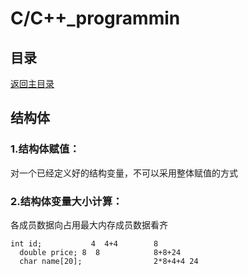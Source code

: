 # C/C++_programmin

## 目录
[返回主目录](https://github.com/NightBonsai/C-C-_programming/blob/main/README.md)

## 结构体

### 1.结构体赋值：
对一个已经定义好的结构变量，不可以采用整体赋值的方式

### 2.结构体变量大小计算：
各成员数据向占用最大内存成员数据看齐
	
    int id;			  4  4+4		8
	  double price;	8  8			8+8+24
	  char name[20];			    2*8+4+4	24
